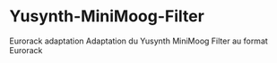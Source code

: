# Yusynth-MiniMoog-Filter
Eurorack adaptation
Adaptation du Yusynth MiniMoog Filter au format Eurorack

